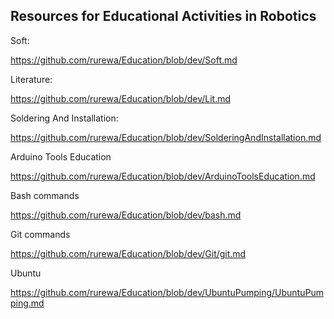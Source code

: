 ## Resources for Educational Activities in Robotics

Soft:

https://github.com/rurewa/Education/blob/dev/Soft.md

Literature:

https://github.com/rurewa/Education/blob/dev/Lit.md

Soldering And Installation:

https://github.com/rurewa/Education/blob/dev/SolderingAndInstallation.md

Arduino Tools Education

https://github.com/rurewa/Education/blob/dev/ArduinoToolsEducation.md

Bash commands

https://github.com/rurewa/Education/blob/dev/bash.md

Git commands

https://github.com/rurewa/Education/blob/dev/Git/git.md

Ubuntu

https://github.com/rurewa/Education/blob/dev/UbuntuPumping/UbuntuPumping.md